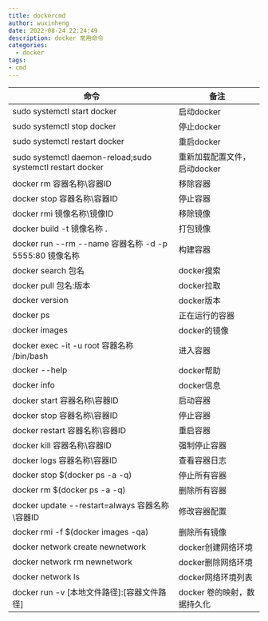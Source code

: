 ```yaml
---
title: dockercmd
author: wuxinheng
date: 2022-08-24 22:24:49
description: docker 常用命令
categories:
  - docker
tags:
- cmd
---
```

| 命令                                                         | 备注                         |
| ------------------------------------------------------------ | ---------------------------- |
| sudo systemctl start docker                                  | 启动docker                   |
| sudo systemctl stop docker                                   | 停止docker                   |
| sudo systemctl restart docker                                | 重启docker                   |
| sudo systemctl daemon-reload;sudo systemctl restart docker   | 重新加载配置文件，启动docker |
| docker rm 容器名称\容器ID                                    | 移除容器                     |
| docker stop 容器名称\容器ID                                  | 停止容器                     |
| docker rmi 镜像名称\镜像ID                                   | 移除镜像                     |
| docker build  -t 镜像名称 .                                  | 打包镜像                     |
| docker run  --rm --name 容器名称 -d -p 5555:80  镜像名称     | 构建容器                     |
| docker search 包名                                           | docker搜索                   |
| docker pull 包名:版本                                        | docker拉取                   |
| docker version                                               | docker版本                   |
| docker ps                                                    | 正在运行的容器               |
| docker images                                                | docker的镜像                 |
| docker exec -it -u root 容器名称 /bin/bash                   | 进入容器                     |
| docker --help                                                | docker帮助                   |
| docker info                                                  | docker信息                   |
| docker start 容器名称\容器ID                                 | 启动容器                     |
| docker stop 容器名称\容器ID                                  | 停止容器                     |
| docker restart 容器名称\容器ID                               | 重启容器                     |
| docker kill 容器名称\容器ID                                  | 强制停止容器                 |
| docker logs 容器名称\容器ID                                  | 查看容器日志                 |
| docker stop $(docker ps -a -q)                               | 停止所有容器                 |
| docker  rm $(docker ps -a -q)                                | 删除所有容器                 |
| docker update --restart=always 容器名称\容器ID               | 修改容器配置                 |
| docker rmi -f $(docker images -qa) | 删除所有镜像                 |
| docker network create newnetwork                             | docker创建网络环境           |
| docker network rm newnetwork                                 | docker删除网络环境           |
| docker network ls                                            | docker网络环境列表           |
| docker run -v [本地文件路径]:[容器文件路径]                  | docker 卷的映射，数据持久化  |